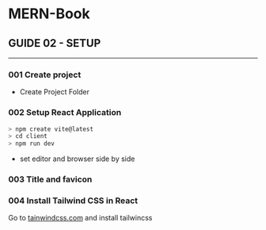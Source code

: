 # MERN-Book

## GUIDE 02 - SETUP

---

### **001** Create project
- Create Project Folder

### **002** Setup React Application
```sh
> npm create vite@latest
> cd client
> npm run dev
```
- set editor and browser side by side

### **003** Title and favicon


### **004** Install Tailwind CSS in React
Go to [tainwindcss.com](https://tailwindcss.com/) and install tailwincss